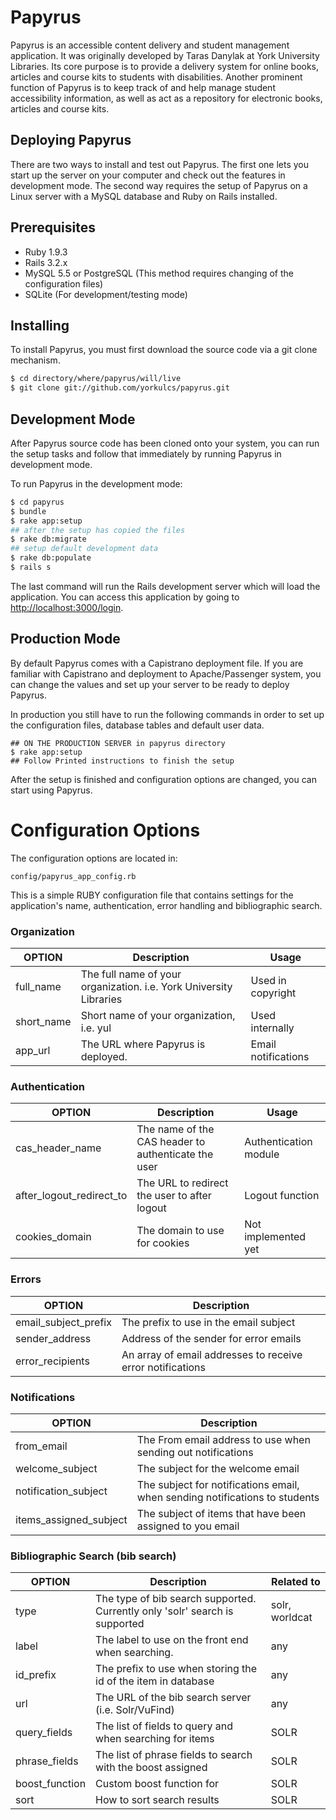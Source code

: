 Papyrus
========================================================================

Papyrus is an accessible content delivery and student management application. It was originally developed by Taras Danylak at York University Libraries. Its core purpose is to provide a delivery system for online books, articles and course kits to students with disabilities. Another prominent function of Papyrus is to keep track of and help manage student accessibility information, as well as act as a repository for electronic books, articles and course kits.

Deploying Papyrus
------------------

There are two ways to install and test out Papyrus. The first one lets you start up the server on your computer and check out the features in development mode. The second way requires the setup of Papyrus on a Linux server with a MySQL database and Ruby on Rails installed.

Prerequisites
-------------

- Ruby 1.9.3
- Rails 3.2.x
- MySQL 5.5 or PostgreSQL (This method requires changing of the configuration files)
- SQLite (For development/testing mode)

Installing
----------

To install Papyrus, you must first download the source code via a git clone mechanism.

```sh
$ cd directory/where/papyrus/will/live
$ git clone git://github.com/yorkulcs/papyrus.git
```

Development Mode
----------------

After Papyrus source code has been cloned onto your system, you can run the setup tasks and follow that immediately by running Papyrus in development mode.

To run Papyrus in the development mode:

```sh
$ cd papyrus
$ bundle
$ rake app:setup
## after the setup has copied the files
$ rake db:migrate
## setup default development data
$ rake db:populate
$ rails s
```

The last command will run the Rails development server which will load the application.
You can access this application by going to [http://localhost:3000/login](http://localhost:3000/login).


Production Mode
---------------

By default Papyrus comes with a Capistrano deployment file. If you are familiar with Capistrano and deployment to Apache/Passenger system, you can change the values and set up your server to be ready to deploy Papyrus.

In production you still have to run the following commands in order to set up the configuration files, database tables and default user data.

```
## ON THE PRODUCTION SERVER in papyrus directory
$ rake app:setup
## Follow Printed instructions to finish the setup
```

After the setup is finished and configuration options are changed, you can start using Papyrus.

Configuration Options
=====================


The configuration options are located in:

```
config/papyrus_app_config.rb
```
This is a simple RUBY configuration file that contains settings for the application's name, authentication, error handling and bibliographic search.

### Organization

| OPTION      | Description                                                        | Usage               |
|-------------|--------------------------------------------------------------------|---------------------|
| full_name   | The full name of your organization. i.e. York University Libraries | Used in copyright   |
| short_name  | Short name of your organization, i.e. yul                          | Used internally     |
| app_url     | The URL where Papyrus is deployed.                                 | Email notifications |

### Authentication

| OPTION                      | Description                                         | Usage                 |
|-----------------------------|-----------------------------------------------------|-----------------------|
| cas\_header\_name           | The name of the CAS header to authenticate the user | Authentication module |
| after\_logout\_redirect\_to | The URL to redirect the user to after logout        | Logout function       |
| cookies_domain              | The domain to use for cookies                       | Not implemented yet   |


### Errors

| OPTION                 | Description                                                |
|------------------------|------------------------------------------------------------|
| email\_subject\_prefix | The prefix to use in the email subject                     |
| sender_address         | Address of the sender for error emails                     |
| error_recipients       | An array of email addresses to receive error notifications |

### Notifications

| OPTION                   | Description                                                                 |
|--------------------------|-----------------------------------------------------------------------------|
| from_email               | The From email address to use when sending out notifications                |
| welcome_subject          | The subject for the welcome email                                           |
| notification_subject     | The subject for notifications email, when sending notifications to students |
| items\_assigned\_subject | The subject of items that have been assigned to you email                   |


### Bibliographic Search (bib search)

| OPTION                   | Description                                                       | Related to     |
|--------------------------|-------------------------------------------------------------------|----------------|
| type           | The type of bib search supported. Currently only 'solr' search is supported | solr, worldcat |
| label          | The label to use on the front end when searching.                           | any |
| id_prefix      | The prefix to use when storing the id of the item in database               | any |
| url            | The URL of the bib search server (i.e. Solr/VuFind)                         | any |
| query_fields   | The list of fields to query and when searching for items                    | SOLR |
| phrase_fields  | The list of phrase fields to search with the boost assigned                 | SOLR |
| boost_function | Custom boost function for                                                   | SOLR |
| sort           | How to sort search results                                                  | SOLR |
